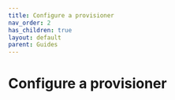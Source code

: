 ```yaml
---
title: Configure a provisioner
nav_order: 2
has_children: true
layout: default
parent: Guides
---
```


# Configure a provisioner